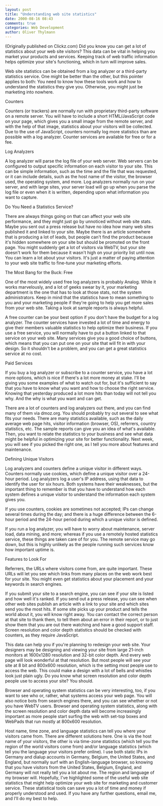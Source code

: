 ```yaml
---
layout: post
title: "Understanding web site statistics"
date: 2000-08-16 08:43
comments: true
categories: Web Development
author: Oliver Thylmann
---
```



(Originally published on Clickz.com) Did you know you can get a lot of statistics about your web site visitors? This data can be vital in helping you market your products and services. Keeping track of web traffic information helps optimize your site's functioning, which in turn will improve sales.





Web site statistics can be obtained from a log analyzer or a third-party statistics service. One might be better than the other, but this pointer applies to both: You need to know how these tools work and how to understand the statistics they give you. Otherwise, you might just be marketing into nowhere. 

Counters 

Counters (or trackers) are normally run with proprietary third-party software on a remote server. You will have to include a short HTML/JavaScript code on your page, which gives you a small image from the remote server, and with the help of that image, statistics about your visitors will be collected. Due to the use of JavaScript, counters normally log more statistics than are possible with a log analyzer. Counter services are available for free or for a fee. 

Log Analyzers 

A log analyzer will parse the log file of your web server. Web servers can be configured to output specific information on each visitor to your site. This can be simple information, such as the time and the file that was requested, or it can include details, such as the host name of the visitor, the browser used, the operating system, and more. Log analyzers normally run on your server, and with large sites, your server load will go up when you parse the log file or even when it is written, depending upon what information you want to capture. 

Do You Need a Statistics Service? 

There are always things going on that can affect your web site performance, and they might just go by unnoticed without web site stats. Maybe you sent out a press release but have no idea how many web sites published it and linked to your site. Maybe there is an article somewhere that is producing a lot of leads, but people can't find the product because it's hidden somewhere on your site but should be promoted on the front page. You might suddenly get a lot of visitors via WebTV, but your site doesn't work for them because it wasn't high on your priority list until now. You can learn a lot about your visitors. It's just a matter of paying attention to your web site traffic to fine-tune your marketing efforts. 

The Most Bang for the Buck: Free 

One of the most widely used free log analyzers is probably Analog. While it works marvelously, and a lot of geeks swear by it, your marketing department is the one that has to look at those stats, not the system administrators. Keep in mind that the statistics have to mean something to you and your marketing people if they're going to help you get more sales from your web site. Taking a look at sample reports is always helpful. 

A free counter can be your best option if you don't have the budget for a log analyzer. The counter services have invested a lot of time and energy to give their members valuable statistics to help optimize their business. If you use a free service, you will normally have to put a button linked to that service on your web site. Many services give you a good choice of buttons, which means that you can put one on your site that will fit in with your design. So it shouldn't be a problem, and you can get a great statistics service at no cost. 

Paid Services 

If you buy a log analyzer or subscribe to a counter service, you have a lot more options, which is nice if there's a lot more money at stake. I'll be giving you some examples of what to watch out for, but it's sufficient to say that you have to know what you want and how to choose the right service. Knowing that yesterday produced a lot more hits than today will not tell you why. And the why is what you want and can get. 

There are a lot of counters and log analyzers out there, and you can find many of them via dmoz.org. You should probably try out several to see what fits your needs. There are many statistics available, such as the daily average web page hits, visitor information (browser, OS), referrers, country statistics, etc. The sample reports can give you an idea of what's available. Then, you 
want to relate the statistics to your business and see what data might be helpful in optimizing your site for better functionality. Next week, you will see if you picked the right one, as I tell you more about features and maintenance. 

Defining Unique Visitors 

Log analyzers and counters define a unique visitor in different ways. Counters normally use cookies, which define a unique visitor over a 24-hour period. Log analyzers log a user's IP address, using that data to identify the user for six hours. Both systems have their weaknesses, but the important thing to 
remember is that you have to understand how each system defines a unique visitor to understand the information each system gives you. 

If you use counters, cookies are sometimes not accepted; IPs can change several times during the day; and there is a huge difference between the 6-hour period and the 24-hour period during which a unique visitor is defined. 

If you run a log analyzer, you will have to worry about maintenance, server load, data mining, and more; whereas if you use a remotely hosted statistics service, these things are taken care of for you. The remote service may go down, but this is highly unlikely as the people running such services know how 
important uptime is. 

Features to Look For 

Referrers, the URLs where visitors come from, are quite important. These URLs will let you see which links from many places on the web work best for your site. You might even get statistics about your placement and your keywords in search engines. 

If you submit your site to a search engine, you can see if your site is listed and how well it's ranked. If you send out a press release, you can see when other web sites publish an article with a link to your site and which sites send you the most hits. If some site picks up your product and tells the world about it, you will know right away. You can contact the correct person at that site to thank them, to tell them about an error in their report, or to just show them that you are out there watching and have a good support staff. Screen resolution and color depth statistics should be checked with counters, as they require JavaScript. 

This data can help you if you're planning to redesign your web site. Your designers may be designing and viewing your site from large 21-inch monitors at 1600x1280 resolution and 32-bit color depth. And every web page will look wonderful at that resolution. But most people will see your site at 8 bit and 
800x600 resolution, which is the setting most people use to access the web. This could make a design with a lot of bells and whistles look just plain ugly. Do you know what screen resolution and color depth people use to access your site? You should. 

Browser and operating system statistics can be very interesting, too, if you want to see who or, rather, what systems access your web page. You will also notice bots from search engines there, and you can see whether or not you have WebTV users. Browser and operating system statistics, along with the screen resolution and color depth data will become increasingly important as more people start surfing the web with set-top boxes and WebPads that run mostly at 800x600 resolution. 

Host name, time zone, and language statistics can tell you where your visitors came from. There are different solutions here. One is via the host name of your visitors, the other is via time-zone statistics (which tell you the region of the world visitors come from) and/or language statistics (which tell you the 
language your visitors prefer online). I use both static IPs in Germany and dialup accounts in Germany, Belgium, the United States, and England, but normally surf with an English-language browser, so knowing that you have visitors from the United States, Belgium, England, and Germany will not really tell you a lot about me. The region and language of my browser will. 
Hopefully, I've highlighted some of the useful web site statistics that might help optimize your web site for marketing and customer service. These statistical tools can save you a lot of time and money if 
properly understood and used. If you have any further questions, email me, and I'll do my best to help.


